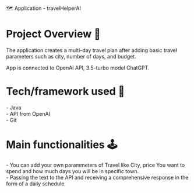 🗺️ Application - travelHelperAI

<h1>Project Overview 🎨</h1>

The application creates a multi-day travel plan after adding basic travel parameters such as city, number of days, and budget.

App is connected to OpenAI API, 3.5-turbo model ChatGPT.

<h1>Tech/framework used 🧰</h1>
- Java
<br>
- API from OpenAI
<br>
- Git

<h1>Main functionalities 🕹️ </h1>
- You can add your own parammeters of Travel like City, price You want to spend and how much days you will be in specific town.
<br>
- Passing the text to the API and receiving a comprehensive response in the form of a daily schedule.



